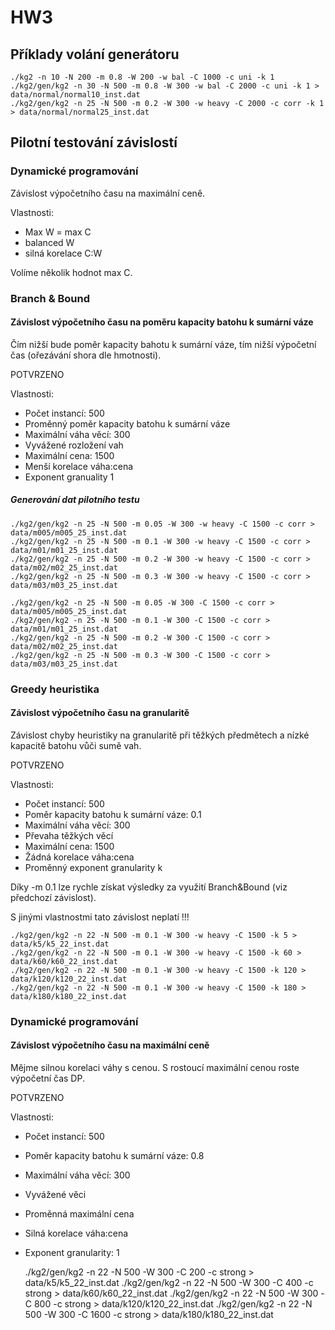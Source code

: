# HW3

## Příklady volání generátoru

	./kg2 -n 10 -N 200 -m 0.8 -W 200 -w bal -C 1000 -c uni -k 1
	./kg2/gen/kg2 -n 30 -N 500 -m 0.8 -W 300 -w bal -C 2000 -c uni -k 1 > data/normal/normal10_inst.dat
    ./kg2/gen/kg2 -n 25 -N 500 -m 0.2 -W 300 -w heavy -C 2000 -c corr -k 1 > data/normal/normal25_inst.dat
    
## Pilotní testování závislostí

### Dynamické programování

Závislost výpočetního času na maximální ceně.

Vlastnosti:
* Max W = max C
* balanced W
* silná korelace C:W

Volíme několik hodnot max C.

### Branch & Bound

#### Závislost výpočetního času na poměru kapacity batohu k sumární váze

Čím nižší bude poměr kapacity bahotu k sumární váze, tím nižší výpočetní čas (ořezávání shora dle hmotnosti).

POTVRZENO

Vlastnosti:
* Počet instancí: 500
* Proměnný poměr kapacity batohu k sumární váze
* Maximální váha věcí: 300
* Vyvážené rozložení vah
* Maximální cena: 1500
* Menší korelace váha:cena
* Exponent granuality 1

##### Generování dat pilotního testu

    ./kg2/gen/kg2 -n 25 -N 500 -m 0.05 -W 300 -w heavy -C 1500 -c corr > data/m005/m005_25_inst.dat
    ./kg2/gen/kg2 -n 25 -N 500 -m 0.1 -W 300 -w heavy -C 1500 -c corr > data/m01/m01_25_inst.dat
    ./kg2/gen/kg2 -n 25 -N 500 -m 0.2 -W 300 -w heavy -C 1500 -c corr > data/m02/m02_25_inst.dat
    ./kg2/gen/kg2 -n 25 -N 500 -m 0.3 -W 300 -w heavy -C 1500 -c corr > data/m03/m03_25_inst.dat
    
    ./kg2/gen/kg2 -n 25 -N 500 -m 0.05 -W 300 -C 1500 -c corr > data/m005/m005_25_inst.dat
    ./kg2/gen/kg2 -n 25 -N 500 -m 0.1 -W 300 -C 1500 -c corr > data/m01/m01_25_inst.dat
    ./kg2/gen/kg2 -n 25 -N 500 -m 0.2 -W 300 -C 1500 -c corr > data/m02/m02_25_inst.dat
    ./kg2/gen/kg2 -n 25 -N 500 -m 0.3 -W 300 -C 1500 -c corr > data/m03/m03_25_inst.dat

### Greedy heuristika

#### Závislost výpočetního času na granularitě

Závislost chyby heuristiky na granularitě při těžkých předmětech a nízké kapacitě batohu vůči sumě vah.

POTVRZENO

Vlastnosti:
* Počet instancí: 500
* Poměr kapacity batohu k sumární váze: 0.1
* Maximální váha věcí: 300
* Převaha těžkých věcí
* Maximální cena: 1500
* Žádná korelace váha:cena
* Proměnný exponent granularity k

Díky -m 0.1 lze rychle získat výsledky za využití Branch&Bound (viz předchozí závislost).

S jinými vlastnostmi tato závislost neplatí !!!

    ./kg2/gen/kg2 -n 22 -N 500 -m 0.1 -W 300 -w heavy -C 1500 -k 5 > data/k5/k5_22_inst.dat
    ./kg2/gen/kg2 -n 22 -N 500 -m 0.1 -W 300 -w heavy -C 1500 -k 60 > data/k60/k60_22_inst.dat
    ./kg2/gen/kg2 -n 22 -N 500 -m 0.1 -W 300 -w heavy -C 1500 -k 120 > data/k120/k120_22_inst.dat
    ./kg2/gen/kg2 -n 22 -N 500 -m 0.1 -W 300 -w heavy -C 1500 -k 180 > data/k180/k180_22_inst.dat

### Dynamické programování

#### Závislost výpočetního času na maximální ceně

Mějme silnou korelaci váhy s cenou. S rostoucí maximální cenou roste výpočetní čas DP.

POTVRZENO

Vlastnosti:
* Počet instancí: 500
* Poměr kapacity batohu k sumární váze: 0.8
* Maximální váha věcí: 300
* Vyvážené věci
* Proměnná maximální cena
* Silná korelace váha:cena
* Exponent granularity: 1  


    ./kg2/gen/kg2 -n 22 -N 500 -W 300 -C 200 -c strong > data/k5/k5_22_inst.dat
    ./kg2/gen/kg2 -n 22 -N 500 -W 300 -C 400 -c strong > data/k60/k60_22_inst.dat
    ./kg2/gen/kg2 -n 22 -N 500 -W 300 -C 800 -c strong > data/k120/k120_22_inst.dat
    ./kg2/gen/kg2 -n 22 -N 500 -W 300 -C 1600 -c strong > data/k180/k180_22_inst.dat
